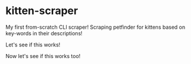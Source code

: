 # kitten-scraper
My first from-scratch CLI scraper! Scraping petfinder for kittens based on key-words in their descriptions!

Let's see if this works!

Now let's see if this works too!
